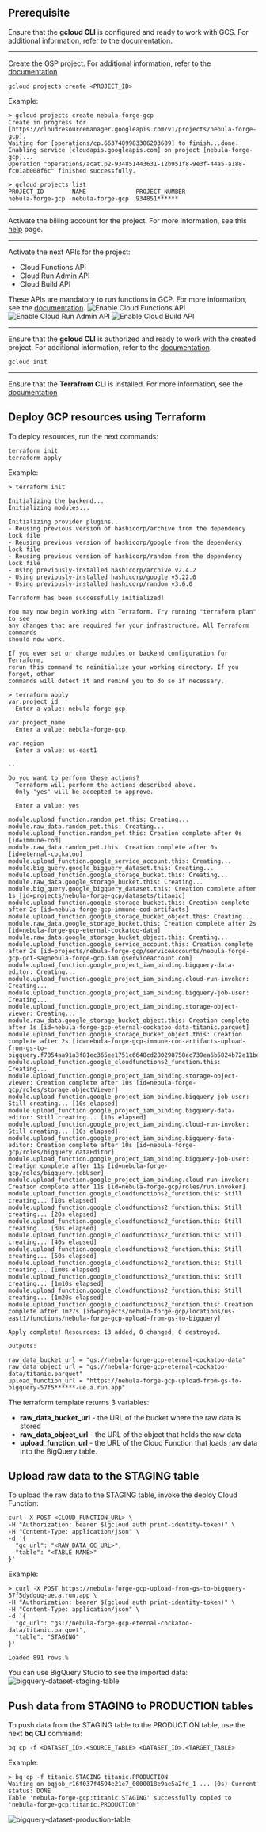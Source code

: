 ## Prerequisite

Ensure that the **gcloud CLI** is configured and ready to work with GCS. For additional information, refer to the [documentation](https://cloud.google.com/sdk/docs/install).

---

Create the GSP project. For additional information, refer to the [documentation](https://developers.google.com/workspace/guides/create-project#gcloud-cli)
```
gcloud projects create <PROJECT_ID>
```
Example:
```
> gcloud projects create nebula-forge-gcp
Create in progress for [https://cloudresourcemanager.googleapis.com/v1/projects/nebula-forge-gcp].
Waiting for [operations/cp.6637409983386203609] to finish...done.                                                                                
Enabling service [cloudapis.googleapis.com] on project [nebula-forge-gcp]...
Operation "operations/acat.p2-934851443631-12b951f8-9e3f-44a5-a188-fc01ab008f6c" finished successfully.

> gcloud projects list
PROJECT_ID        NAME              PROJECT_NUMBER
nebula-forge-gcp  nebula-forge-gcp  934851******
```

---

Activate the billing account for the project. For more information, see this [help](https://support.google.com/googleapi/answer/6158867?hl=en) page.

---

Activate the next APIs for the project:
* Cloud Functions API 
* Cloud Run Admin API
* Cloud Build API

These APIs are mandatory to run functions in GCP. For more information, see the [documentation](https://cloud.google.com/service-usage/docs/enable-disable).
![Enable Cloud Functions API](./.docs/enable-cloud-functions-api.png)
![Enable Cloud Run Admin API](./.docs/enable-cloud-run-admin-api.png)
![Enable Cloud Build API](./.docs/enable-cloud-build-api.png)

---

Ensure that the **gcloud CLI** is authorized and ready to work with the created project. For additional information, refer to the [documentation](https://cloud.google.com/sdk/docs/initializing).
```
gcloud init
```

---

Ensure that the **Terrafrom CLI** is installed. For more information, see the [documentation](https://developer.hashicorp.com/terraform/tutorials/aws-get-started/install-cli)

## Deploy GCP resources using Terraform

To deploy resources, run the next commands:
```
terraform init
terraform apply
```

Example:
```
> terraform init

Initializing the backend...
Initializing modules...

Initializing provider plugins...
- Reusing previous version of hashicorp/archive from the dependency lock file
- Reusing previous version of hashicorp/google from the dependency lock file
- Reusing previous version of hashicorp/random from the dependency lock file
- Using previously-installed hashicorp/archive v2.4.2
- Using previously-installed hashicorp/google v5.22.0
- Using previously-installed hashicorp/random v3.6.0

Terraform has been successfully initialized!

You may now begin working with Terraform. Try running "terraform plan" to see
any changes that are required for your infrastructure. All Terraform commands
should now work.

If you ever set or change modules or backend configuration for Terraform,
rerun this command to reinitialize your working directory. If you forget, other
commands will detect it and remind you to do so if necessary.

> terraform apply
var.project_id
  Enter a value: nebula-forge-gcp

var.project_name
  Enter a value: nebula-forge-gcp

var.region
  Enter a value: us-east1

...

Do you want to perform these actions?
  Terraform will perform the actions described above.
  Only 'yes' will be accepted to approve.

  Enter a value: yes

module.upload_function.random_pet.this: Creating...
module.raw_data.random_pet.this: Creating...
module.upload_function.random_pet.this: Creation complete after 0s [id=immune-cod]
module.raw_data.random_pet.this: Creation complete after 0s [id=eternal-cockatoo]
module.upload_function.google_service_account.this: Creating...
module.big_query.google_bigquery_dataset.this: Creating...
module.upload_function.google_storage_bucket.this: Creating...
module.raw_data.google_storage_bucket.this: Creating...
module.big_query.google_bigquery_dataset.this: Creation complete after 1s [id=projects/nebula-forge-gcp/datasets/titanic]
module.upload_function.google_storage_bucket.this: Creation complete after 2s [id=nebula-forge-gcp-immune-cod-artifacts]
module.upload_function.google_storage_bucket_object.this: Creating...
module.raw_data.google_storage_bucket.this: Creation complete after 2s [id=nebula-forge-gcp-eternal-cockatoo-data]
module.raw_data.google_storage_bucket_object.this: Creating...
module.upload_function.google_service_account.this: Creation complete after 2s [id=projects/nebula-forge-gcp/serviceAccounts/nebula-forge-gcp-gcf-sa@nebula-forge-gcp.iam.gserviceaccount.com]
module.upload_function.google_project_iam_binding.bigquery-data-editor: Creating...
module.upload_function.google_project_iam_binding.cloud-run-invoker: Creating...
module.upload_function.google_project_iam_binding.bigquery-job-user: Creating...
module.upload_function.google_project_iam_binding.storage-object-viewer: Creating...
module.raw_data.google_storage_bucket_object.this: Creation complete after 1s [id=nebula-forge-gcp-eternal-cockatoo-data-titanic.parquet]
module.upload_function.google_storage_bucket_object.this: Creation complete after 2s [id=nebula-forge-gcp-immune-cod-artifacts-upload-from-gs-to-bigquery.f7054aa91a3f81ec365ee1751c6648cd280298758ec739ea6b5824b72e11be90.zip]
module.upload_function.google_cloudfunctions2_function.this: Creating...
module.upload_function.google_project_iam_binding.storage-object-viewer: Creation complete after 10s [id=nebula-forge-gcp/roles/storage.objectViewer]
module.upload_function.google_project_iam_binding.bigquery-job-user: Still creating... [10s elapsed]
module.upload_function.google_project_iam_binding.bigquery-data-editor: Still creating... [10s elapsed]
module.upload_function.google_project_iam_binding.cloud-run-invoker: Still creating... [10s elapsed]
module.upload_function.google_project_iam_binding.bigquery-data-editor: Creation complete after 10s [id=nebula-forge-gcp/roles/bigquery.dataEditor]
module.upload_function.google_project_iam_binding.bigquery-job-user: Creation complete after 11s [id=nebula-forge-gcp/roles/bigquery.jobUser]
module.upload_function.google_project_iam_binding.cloud-run-invoker: Creation complete after 11s [id=nebula-forge-gcp/roles/run.invoker]
module.upload_function.google_cloudfunctions2_function.this: Still creating... [10s elapsed]
module.upload_function.google_cloudfunctions2_function.this: Still creating... [20s elapsed]
module.upload_function.google_cloudfunctions2_function.this: Still creating... [30s elapsed]
module.upload_function.google_cloudfunctions2_function.this: Still creating... [40s elapsed]
module.upload_function.google_cloudfunctions2_function.this: Still creating... [50s elapsed]
module.upload_function.google_cloudfunctions2_function.this: Still creating... [1m0s elapsed]
module.upload_function.google_cloudfunctions2_function.this: Still creating... [1m10s elapsed]
module.upload_function.google_cloudfunctions2_function.this: Still creating... [1m20s elapsed]
module.upload_function.google_cloudfunctions2_function.this: Creation complete after 1m27s [id=projects/nebula-forge-gcp/locations/us-east1/functions/nebula-forge-gcp-upload-from-gs-to-bigquery]

Apply complete! Resources: 13 added, 0 changed, 0 destroyed.

Outputs:

raw_data_bucket_url = "gs://nebula-forge-gcp-eternal-cockatoo-data"
raw_data_object_url = "gs://nebula-forge-gcp-eternal-cockatoo-data/titanic.parquet"
upload_function_url = "https://nebula-forge-gcp-upload-from-gs-to-bigquery-57f5******-ue.a.run.app"
```

The terraform template returns 3 variables:
* **raw_data_bucket_url** - the URL of the bucket where the raw data is stored
* **raw_data_object_url** - the URL of the object that holds the raw data
* **upload_function_url** - the URL of the Cloud Function that loads raw data into the BigQuery table.

## Upload raw data to the STAGING table

To upload the raw data to the STAGING table, invoke the deploy Cloud Function:
```
curl -X POST <CLOUD_FUNCTION_URL> \
-H "Authorization: bearer $(gcloud auth print-identity-token)" \
-H "Content-Type: application/json" \
-d '{
  "gc_url": "<RAW_DATA_GC_URL>",
  "table": "<TABLE NAME>"
}'
```

Example:
```
> curl -X POST https://nebula-forge-gcp-upload-from-gs-to-bigquery-57f5dydquq-ue.a.run.app \
-H "Authorization: bearer $(gcloud auth print-identity-token)" \
-H "Content-Type: application/json" \
-d '{
  "gc_url": "gs://nebula-forge-gcp-eternal-cockatoo-data/titanic.parquet",
  "table": "STAGING"
}'

Loaded 891 rows.%                    
```

You can use BigQuery Studio to see the imported data:
![bigquery-dataset-staging-table](./.docs/bigquery-dataset-staging-table.png)

## Push data from STAGING to PRODUCTION tables

To push data from the STAGING table to the PRODUCTION table, use the next **bq CLI** command:
```
bq cp -f <DATASET_ID>.<SOURCE_TABLE> <DATASET_ID>.<TARGET_TABLE>
```

Example:
```
> bq cp -f titanic.STAGING titanic.PRODUCTION
Waiting on bqjob_r16f037f4594e21e7_0000018e9ae5a2fd_1 ... (0s) Current status: DONE   
Table 'nebula-forge-gcp:titanic.STAGING' successfully copied to 'nebula-forge-gcp:titanic.PRODUCTION'
```
![bigquery-dataset-production-table](./.docs/bigquery-dataset-production-table.png)